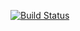 [![Build Status](https://travis-ci.org/gabefinch/sugar.svg)](https://travis-ci.org/gabefinch/sugar)
